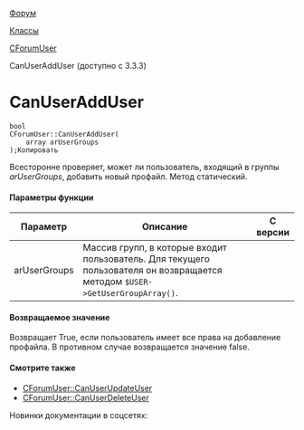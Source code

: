 [Форум](/api_help/forum/index.php)

[Классы](/api_help/forum/developer/index.php)

[CForumUser](/api_help/forum/developer/cforumuser/index.php)

CanUserAddUser (доступно с 3.3.3)

CanUserAddUser
==============

```
bool
CForumUser::CanUserAddUser(
	array arUserGroups
);Копировать
```

Всесторонне проверяет, может ли пользователь, входящий в группы *arUserGroups*, добавить новый профайл. Метод статический.

#### Параметры функции

| Параметр | Описание | С версии |
| --- | --- | --- |
| arUserGroups | Массив групп, в которые входит пользователь. Для текущего пользователя он возвращается методом `$USER->GetUserGroupArray()`. |  |

#### Возвращаемое значение

Возвращает True, если пользователь имеет все права на добавление профайла. В противном случае возвращается значение false.

#### Смотрите также

* [CForumUser::CanUserUpdateUser](/api_help/forum/developer/cforumuser/canuserupdateuser.php)
* [CForumUser::CanUserDeleteUser](/api_help/forum/developer/cforumuser/canuserdeleteuser.php)

Новинки документации в соцсетях: